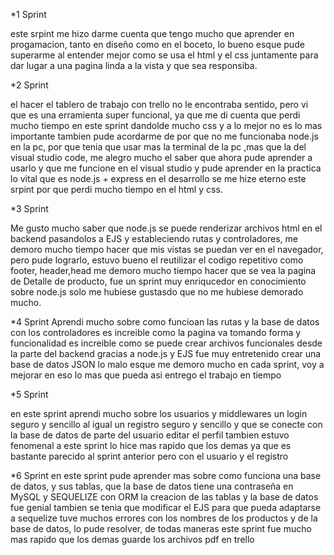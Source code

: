 *1 Sprint

este srpint me hizo darme cuenta que tengo mucho que aprender en progamacion, tanto en diseño como en el boceto, lo bueno esque pude superarme al entender mejor como se usa el html y el css juntamente para dar lugar a una pagina linda a la vista 
y que sea responsiba.

*2 Sprint

el hacer el tablero de trabajo con trello no le encontraba sentido, pero vi que es una erramienta super funcional, ya que me di cuenta que perdi mucho tiempo en este  sprint dandolde mucho css y a lo mejor no es lo mas importante
tambien pude acordarme de por que no me funcionaba node.js en la pc, por que tenia que usar mas la terminal de la pc ,mas que la del visual studio code,  me alegro mucho el saber que ahora pude aprender a usarlo y que me funcione en el visual studio
y pude aprender en la practica lo vital que es node.js + express en el desarrollo
se me hize eterno este srpint por que perdi mucho tiempo en el html y css.

*3 Sprint

Me gusto mucho saber que node.js se puede renderizar archivos html en el backend pasandolos a EJS
y estableciendo rutas y controladores, me demoro mucho tiempo hacer que mis vistas se puedan ver en el navegador, pero pude lograrlo, estuvo bueno el reutilizar el codigo repetitivo como footer, header,head
me demoro mucho tiempo hacer que se vea la pagina de Detalle de producto, 
fue un sprint muy enriqucedor en conocimiento sobre node.js solo me hubiese gustasdo que no me hubiese demorado mucho.

*4 Sprint
Aprendi mucho sobre como funcioan las rutas y la base de datos con los controladores
es increible como la pagina va tomando forma y funcionalidad
es increible como se puede crear archivos funcionales desde la parte del backend gracias a node.js y EJS
fue muy entretenido crear una base de datos JSON 
lo malo esque me demoro mucho en cada sprint, voy a mejorar en eso lo mas que pueda asi entrego el trabajo en tiempo

*5 Sprint

en este sprint aprendi mucho sobre los usuarios y  middlewares
un login seguro y sencillo
al igual un registro seguro y sencillo y que se conecte con la base de datos de parte del usuario
editar el perfil tambien estuvo fenomenal
a este sprint lo hice mas rapido que los demas ya que es bastante parecido al  sprint anterior 
pero con el usuario y el registro

*6 Sprint
en este sprint pude aprender mas sobre como funciona una base de datos, y sus tablas, que la base de datos tiene una contraseña en MySQL y SEQUELIZE con ORM
la creacion de las tablas y la base de datos fue genial
tambien se tenia que modificar el EJS para que pueda adaptarse a sequelize
tuve muchos errores con los nombres de los productos y de la base de datos, lo pude resolver, de todas maneras este sprint fue mucho mas rapido que los demas
guarde los archivos pdf en trello
